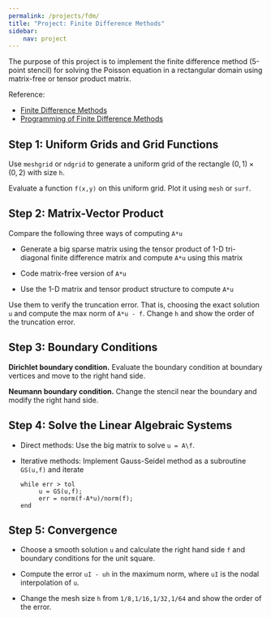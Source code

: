 ```yaml
---
permalink: /projects/fdm/
title: "Project: Finite Difference Methods"
sidebar:
    nav: project
---
```


The purpose of this project is to implement the finite difference method (5-point stencil) for
solving the Poisson equation in a rectangular domain using matrix-free or tensor product matrix. 

Reference: 

* [Finite Difference Methods](http://math.uci.edu/~chenlong/226/FDM.pdf)
* [Programming of Finite Difference Methods](http://math.uci.edu/~chenlong/226/FDMcode.pdf)

## Step 1: Uniform Grids and Grid Functions

Use `meshgrid` or `ndgrid` to generate a uniform grid of the rectangle $(0,1)\times (0,2)$ with size `h`.

Evaluate a function `f(x,y)` on this uniform grid. Plot it using `mesh` or `surf`.

## Step 2: Matrix-Vector Product

Compare the following three ways of computing `A*u`

* Generate a big sparse matrix using the tensor product of 1-D tri-diagonal finite difference matrix and compute `A*u` using this matrix

* Code matrix-free version of `A*u`

* Use the 1-D matrix and tensor product structure to compute `A*u`

Use them to verify the truncation error. That is, choosing the exact
solution `u` and compute the max norm of `A*u - f`. Change `h` and show the
order of the truncation error.

## Step 3: Boundary Conditions

**Dirichlet boundary condition.** Evaluate the boundary condition at
boundary vertices and move to the right hand side.

**Neumann boundary condition.** Change the stencil near the boundary and
modify the right hand side.

## Step 4: Solve the Linear Algebraic Systems

* Direct methods: Use the big matrix to solve `u = A\f`.

* Iterative methods: Implement Gauss-Seidel method as a subroutine `GS(u,f)` and iterate

      while err > tol
           u = GS(u,f);
           err = norm(f-A*u)/norm(f);
      end

## Step 5: Convergence

* Choose a smooth solution `u` and calculate the right hand side `f` and boundary conditions for the unit square.

* Compute the error `uI - uh` in the maximum norm, where `uI` is the nodal interpolation of `u`.

* Change the mesh size `h` from `1/8,1/16,1/32,1/64` and show the order of the error.
